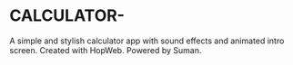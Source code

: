 # CALCULATOR-
A simple and stylish calculator app with sound effects and animated intro screen. Created with HopWeb. Powered by Suman.
